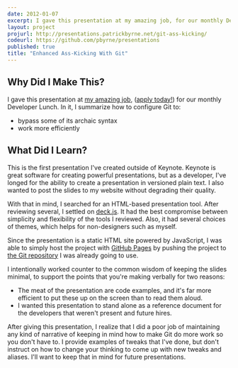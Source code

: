 ```yaml
---
date: 2012-01-07
excerpt: I gave this presentation at my amazing job, for our monthly Developer Lunch. In it, I summarize how to configure Git to bypass some of its archaic syntax and work more efficiently.
layout: project
projurl: http://presentations.patrickbyrne.net/git-ass-kicking/
codeurl: https://github.com/pbyrne/presentations
published: true
title: "Enhanced Ass-Kicking With Git"
---
```


## Why Did I Make This?

I gave this presentation at [my amazing job][tstmedia], ([apply today!][careers]) for our monthly Developer Lunch.
In it, I summarize how to configure Git to:

* bypass some of its archaic syntax
* work more efficiently

[tstmedia]:http://tstmedia.com/
[careers]:http://www.tstmedia.com/page/show/378986-careers

## What Did I Learn?

This is the first presentation I've created outside of Keynote.
Keynote is great software for creating powerful presentations, but as a developer, I've longed for the ability to create a presentation in versioned plain text.
I also wanted to post the slides to my website without degrading their quality.

With that in mind, I searched for an HTML-based presentation tool.
After reviewing several, I settled on [deck.js].
It had the best compromise between simplicity and flexibility of the tools I reviewed.
Also, it had several choices of themes, which helps for non-designers such as myself.

[deck.js]:http://imakewebthings.github.com/deck.js/

Since the presentation is a static HTML site powered by JavaScript, I was able to simply host the project with [GitHub Pages][gh-pages] by pushing the project to [the Git repository][repo] I was already going to use.

[gh-pages]:http://pages.github.com/
[repo]:https://github.com/pbyrne/presentations

I intentionally worked counter to the common wisdom of keeping the slides minimal, to support the points that you're making verbally for two reasons:

* The meat of the presentation are code examples, and it's far more efficient to put these up on the screen than to read them aloud.
* I wanted this presentation to stand alone as a reference document for the developers that weren't present and future hires.

After giving this presentation, I realize that I did a poor job of maintaining any kind of narrative of keeping in mind how to make Git do more work so you don't have to.
I provide examples of tweaks that I've done, but don't instruct on how to change your thinking to come up with new tweaks and aliases.
I'll want to keep that in mind for future presentations.
